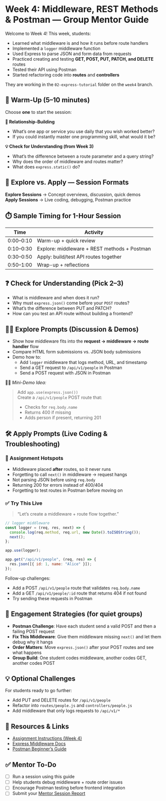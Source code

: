 # Week 4: Middleware, REST Methods & Postman — Group Mentor Guide

Welcome to Week 4! This week, students:

- Learned what middleware is and how it runs before route handlers
- Implemented a `logger` middleware function
- Used Express to parse JSON and form data from requests
- Practiced creating and testing **GET, POST, PUT, PATCH, and DELETE** routes
- Tested their API using Postman
- Started refactoring code into **routes** and **controllers**

They are working in the `02-express-tutorial` folder on the `week4` branch.


## 🧊 Warm-Up (5–10 minutes)

Choose **one** to start the session:

**👋 Relationship-Building**
- What’s one app or service you use daily that you wish worked better?
- If you could instantly master one programming skill, what would it be?

**💡 Check for Understanding (from Week 3)**
- What’s the difference between a route parameter and a query string?
- Why does the order of middleware and routes matter?
- What does `express.static()` do?

## 🧭 Explore vs. Apply — Session Formats

**Explore Sessions** → Concept overviews, discussion, quick demos  
**Apply Sessions** → Live coding, debugging, Postman practice

## ⏱️ Sample Timing for 1-Hour Session

| Time      | Activity                                     |
|-----------|----------------------------------------------|
| 0:00–0:10 | Warm-up + quick review                       |
| 0:10–0:30 | Explore: middleware + REST methods + Postman |
| 0:30–0:50 | Apply: build/test API routes together         |
| 0:50–1:00 | Wrap-up + reflections                        |

## ❓ Check for Understanding (Pick 2–3)

- What is middleware and when does it run?
- Why must `express.json()` come before your `POST` routes?
- What’s the difference between PUT and PATCH?
- How can you test an API route without building a frontend?

## 🧑‍🏫 Explore Prompts (Discussion & Demos)

- Show how middleware fits into the **request → middleware → route handler** flow
- Compare HTML form submissions vs. JSON body submissions
- Demo how to:
  - Add `logger` middleware that logs method, URL, and timestamp
  - Send a GET request to `/api/v1/people` in Postman
  - Send a POST request with JSON in Postman

🧑‍💻 *Mini-Demo Idea:*  
> Add `app.use(express.json())`  
> Create a `/api/v1/people` POST route that:
> - Checks for `req.body.name`
> - Returns 400 if missing
> - Adds person if present, returning 201

## 🛠️ Apply Prompts (Live Coding & Troubleshooting)

### 🔧 Assignment Hotspots
- Middleware placed **after** routes, so it never runs
- Forgetting to call `next()` in middleware → request hangs
- Not parsing JSON before using `req.body`
- Returning 200 for errors instead of 400/404
- Forgetting to test routes in Postman before moving on

### ✅ Try This Live

> “Let’s create a middleware + route flow together.”

```js
// logger middleware
const logger = (req, res, next) => {
  console.log(req.method, req.url, new Date().toISOString());
  next();
};

app.use(logger);

app.get("/api/v1/people", (req, res) => {
  res.json([{ id: 1, name: "Alice" }]);
});
```

Follow-up challenges:
- Add a POST `/api/v1/people` route that validates `req.body.name`
- Add a GET `/api/v1/people/:id` route that returns 404 if not found
- Try sending these requests in Postman

## 💬 Engagement Strategies (for quiet groups)

- **Postman Challenge**: Have each student send a valid POST and then a failing POST request
- **Fix This Middleware**: Give them middleware missing `next()` and let them debug why it hangs
- **Order Matters**: Move `express.json()` after your POST routes and see what happens
- **Group Build**: One student codes middleware, another codes GET, another codes POST

## 💡 Optional Challenges

For students ready to go further:

- Add PUT and DELETE routes for `/api/v1/people`
- Refactor into `routes/people.js` and `controllers/people.js`
- Add middleware that only logs requests to `/api/v1/*`

## 📎 Resources & Links

- [Assignment Instructions (Week 4)](https://raw.githubusercontent.com/Code-the-Dream-School/node-v3/refs/heads/main/assignments/04MiddlewareRESTMethodsPostman.md)
- [Express Middleware Docs](https://expressjs.com/en/guide/writing-middleware.html)
- [Postman Beginner’s Guide](https://learning.postman.com/docs/getting-started/introduction/)

## ✅ Mentor To-Do

- [ ] Run a session using this guide  
- [ ] Help students debug middleware + route order issues  
- [ ] Encourage Postman testing before frontend integration  
- [ ] Submit your [Mentor Session Report](https://airtable.com/appoSRJMlXH9KvE6w/shrp0jjRtoMyTXRzh)  
